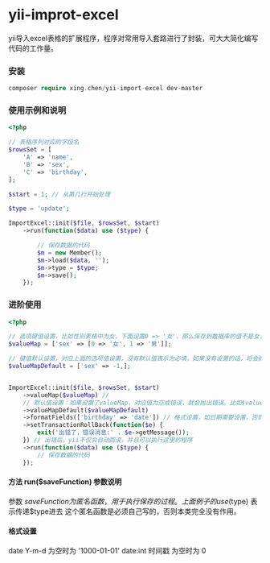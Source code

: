# yii-improt-excel
yii导入excel表格的扩展程序，程序对常用导入套路进行了封装，可大大简化编写代码的工作量。

### 安装
```php
composer require xing.chen/yii-import-excel dev-master
```

### 使用示例和说明
```php
<?php

// 表格序列对应的字段名
$rowsSet = [
    'A' => 'name',
    'B' => 'sex',
    'C' => 'birthday',
];

$start = 1; // 从第几行开始处理

$type = 'update';

ImportExcel::init($file, $rowsSet, $start)
    ->run(function($data) use ($type) {

        // 保存数据的代码
        $m = new Member();
        $m->load($data, '');
        $m->type = $type;
        $m->save();
    });
```

### 进阶使用
```php
<?php

// 选项键值设置，比如性别表格中为女，下面设置0 => '女'，那么保存到数据库的值不是女，而是0（取键名）
$valueMap = ['sex' => [0 => '女', 1 => '男']];

// 键值默认设置，对应上面的选项值设置，没有默认值表示为必填，如果没有设置的话，将会抛出错误
$valueMapDefault = ['sex' => -1,];


ImportExcel::init($file, $rowsSet, $start)
    ->valueMap($valueMap) // 
    // 默认值设置：如果设置了valueMap，对应值为空或错误，就会抛出错误。比如$valueMap['sex'] => [ 0 => '女', 1 => '男']，如果值不是男|女，就会抛出错误，但是设置了这个，则会自动变成默认值，不会抛出错误
    ->valueMapDefault($valueMapDefault) 
    ->formatFields(['birthday' => 'date']) // 格式设置，如日期需要设置，否则读取到值 会有问题
    ->setTransactionRollBack(function($e) {
        exit('出错了，错误消息:' . $e->getMessage());
    }) // 出错后，yii不仅会自动圆滚，并且可以执行这里的程序
    ->run(function($data) use ($type) {
        // 保存数据的代码
    });
```

#### 方法 run($saveFunction) 参数说明
参数 $saveFunction 为匿名函数，用于执行保存的过程。
上面例子的use ($type) 表示传递$type进去
这个匿名函数是必须自己写的，否则本类完全没有作用。

#### 格式设置
date  Y-m-d 为空时为 '1000-01-01'
date:int 时间戳 为空时为 0